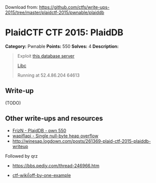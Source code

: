 Download from: https://github.com/ctfs/write-ups-2015/tree/master/plaidctf-2015/pwnable/plaiddb

# PlaidCTF CTF 2015: PlaidDB

**Category:** Pwnable
**Points:** 550
**Solves:** 4
**Description:**

> Exploit [this database server](http://play.plaidctf.com/files/datastore_7e64104f876f0aa3f8330a409d9b9924.elf)
> 
> [Libc](http://play.plaidctf.com/files/libc_3f6aaa980b58f7c7590dee12d731e099.so.6)
> 
> Running at 52.4.86.204 64613

## Write-up

(TODO)

## Other write-ups and resources

* [FrizN - PlaidDB - pwn 550](http://blog.frizn.fr/pctf-2015/pwn-550-plaiddb)
* [wapiflapi - Single null-byte heap overflow](http://wapiflapi.github.io/2015/04/22/single-null-byte-heap-overflow/)
* <http://winesap.logdown.com/posts/261369-plaid-ctf-2015-plaiddb-writeup>

Followed by qrz

- https://bbs.pediy.com/thread-246966.htm

- [ctf-wiki|off-by-one-example](https://ctf-wiki.github.io/ctf-wiki/pwn/linux/heap/off_by_one/#_5)

